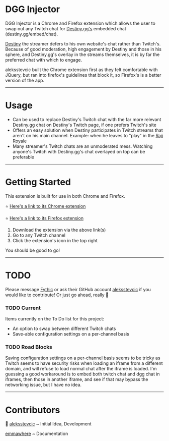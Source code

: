 # DGG Injector

DGG Injector is a Chrome and Firefox extension which allows the user to swap out any Twitch chat for [Destiny.gg's](https://www.destiny.gg/bigscreen) embedded chat (destiny.gg/embed/chat). 

[Destiny](https://www.twitch.tv/destiny) the streamer defers to his own website's chat rather than Twitch's. Because of good moderation, high engagement by Destiny and those in his sphere, and Destiny.gg's overlay in the streams themselves, it is by far the preferred chat with which to engage. 

aleksstevcic built the Chrome extension first as they felt comfortable with JQuery, but ran into firefox's guidelines that block it, so Firefox's is a better version of the app.

---

# Usage

* Can be used to replace Destiny's Twitch chat with the far more relevant Destiny.gg chat on Destiny's Twitch page, if one prefers Twitch's site
* Offers an easy solution when Destiny participates in Twitch streams that aren't on his main channel. Example: when he leaves to "play" in the [Rajj](https://www.twitch.tv/rajjpatel) Royale
* Many streamer's Twitch chats are an unmoderated mess. Watching anyone's Twitch with Destiny.gg's chat overlayed on top can be preferable

---

# Getting Started

This extension is built for use in both Chrome and Firefox. 

⭐️ [Here's a link to its Chrome extension](https://chrome.google.com/webstore/detail/dgg-injector/dinhjiedidnaoglplfcmilcakpdabdpm) 

⭐️ [Here's a link to its Firefox extension](https://addons.mozilla.org/en-US/firefox/addon/dgg-injector/) 

1. Download the extension via the above link(s)
2. Go to any Twitch channel
3. Click the extension's icon in the top right

You should be good to go!

---

# TODO

Please message [Fythic](https://www.reddit.com/message/compose/?to=Fythic) or ask their GitHub account [aleksstevcic](https://github.com/aleksstevcic) if you would like to contribute! Or just go ahead, really 🌺

### TODO Current 
Items currently on the To Do list for this project:

* An option to swap between different Twitch chats
* Save-able configuration settings on a per-channel basis

### TODO Road Blocks
Saving configuration settings on a per-channel basis seems to be tricky as Twitch seems to have security risks when loading an iframe from a different domain, and will refuse to load normal chat after the iframe is loaded. I'm guessing a good workaround is to embed both twitch chat and dgg chat in iframes, then those in another iframe, and see if that may bypass the networking issue, but I have no idea.

---

# Contributors 
:crown: [aleksstevcic](https://github.com/aleksstevcic) ~ Initial Idea, Development

[emmawhere](https://github.com/emmawhere) ~ Documentation


